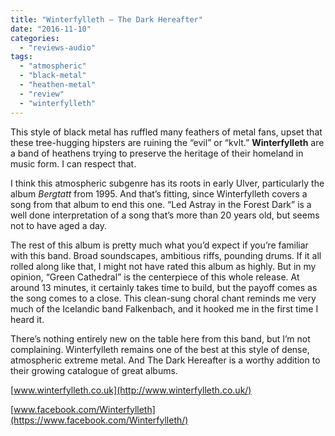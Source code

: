 ```yaml
---
title: "Winterfylleth – The Dark Hereafter"
date: "2016-11-10"
categories: 
  - "reviews-audio"
tags: 
  - "atmospheric"
  - "black-metal"
  - "heathen-metal"
  - "review"
  - "winterfylleth"
---
```


This style of black metal has ruffled many feathers of metal fans, upset that these tree-hugging hipsters are ruining the “evil” or “kvlt.” **Winterfylleth** are a band of heathens trying to preserve the heritage of their homeland in music form. I can respect that.

I think this atmospheric subgenre has its roots in early Ulver, particularly the album _Bergtatt_ from 1995. And that’s fitting, since Winterfylleth covers a song from that album to end this one. “Led Astray in the Forest Dark” is a well done interpretation of a song that’s more than 20 years old, but seems not to have aged a day.

The rest of this album is pretty much what you’d expect if you’re familiar with this band. Broad soundscapes, ambitious riffs, pounding drums. If it all rolled along like that, I might not have rated this album as highly. But in my opinion, “Green Cathedral” is the centerpiece of this whole release. At around 13 minutes, it certainly takes time to build, but the payoff comes as the song comes to a close. This clean-sung choral chant reminds me very much of the Icelandic band Falkenbach, and it hooked me in the first time I heard it.

There’s nothing entirely new on the table here from this band, but I’m not complaining. Winterfylleth remains one of the best at this style of dense, atmospheric extreme metal. And The Dark Hereafter is a worthy addition to their growing catalogue of great albums.

[www.winterfylleth.co.uk](http://www.winterfylleth.co.uk/)

[www.facebook.com/Winterfylleth](https://www.facebook.com/Winterfylleth/)
